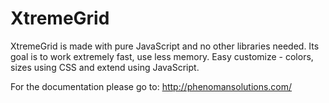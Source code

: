 # XtremeGrid
XtremeGrid is made with pure JavaScript and no other libraries needed. 
Its goal is to work extremely fast, use less memory. 
Easy customize - colors, sizes using CSS and extend using JavaScript.

For the documentation please go to: http://phenomansolutions.com/
